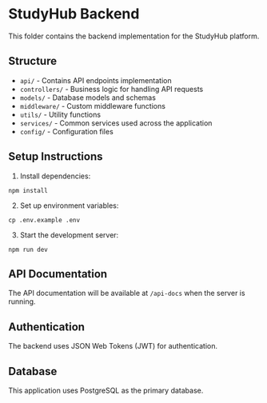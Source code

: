
# StudyHub Backend

This folder contains the backend implementation for the StudyHub platform.

## Structure

- `api/` - Contains API endpoints implementation
- `controllers/` - Business logic for handling API requests
- `models/` - Database models and schemas
- `middleware/` - Custom middleware functions
- `utils/` - Utility functions
- `services/` - Common services used across the application
- `config/` - Configuration files

## Setup Instructions

1. Install dependencies:
```
npm install
```

2. Set up environment variables:
```
cp .env.example .env
```

3. Start the development server:
```
npm run dev
```

## API Documentation

The API documentation will be available at `/api-docs` when the server is running.

## Authentication

The backend uses JSON Web Tokens (JWT) for authentication.

## Database

This application uses PostgreSQL as the primary database.
